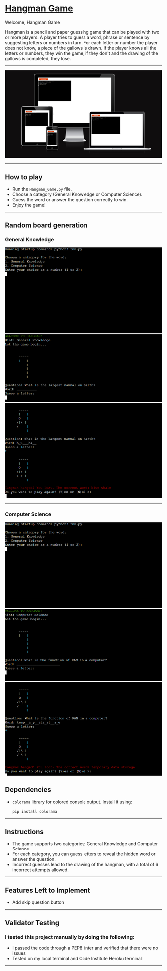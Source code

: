 # [Hangman Game](https://hangman-game2-bebf4ae175e2.herokuapp.com/)
Welcome, Hangman Game

Hangman is a pencil and paper guessing game that can be played with two or more players. A player tries to guess a word, phrase or sentence by suggesting letters or numbers in turn. For each letter or number the player does not know, a piece of the gallows is drawn. If the player knows all the letters or numbers, they win the game; if they don't and the drawing of the gallows is completed, they lose.
___
![mock](media/mock.png)
___
## How to play
- Run the `Hangman_Game.py` file.
- Choose a category (General Knowledge or Computer Science).
- Guess the word or answer the question correctly to win.
- Enjoy the game!
___
## Random board generation
### General Knowledge 
![Hangman](media/hang.png)
![Hangman](media/hangman2.png)
![Hangman](media/hang3.png)
___
### Computer Science
![Hangman](media/hang.png)
![Hangman](media/hang4.png)
![Hangman](media/Hang5.png)

## Dependencies
- `colorama` library for colored console output. Install it using:

    ```bash
    pip install colorama
    ```
___
## Instructions
- The game supports two categories: General Knowledge and Computer Science.
- For each category, you can guess letters to reveal the hidden word or answer the question.
- Incorrect guesses lead to the drawing of the hangman, with a total of 6 incorrect attempts allowed.
___

## Features Left to Implement

- Add skip question button
___
## Validator Testing

### I tested this project manually by doing the following:

- I passed the code through a PEP8 linter and verified that there were no issues
- Tested on my local terminal and Code Institute Heroku terminal
___